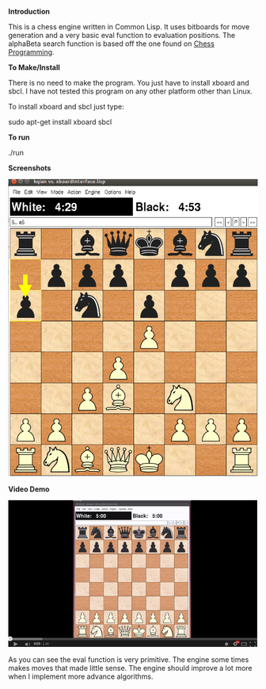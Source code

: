 **Introduction**

This is a chess engine written in Common Lisp. It uses bitboards for move generation and a very basic eval function to evaluation positions. The alphaBeta search function is based off the one found on [Chess Programming](http://chessprogramming.wikispaces.com/Alpha-Beta).

**To Make/Install**

There is no need to make the program. You just have to install xboard and sbcl. I have not tested this program on any other platform other than Linux. 

To install xboard and sbcl just type:

sudo apt-get install xboard sbcl

**To run**

./run

**Screenshots**

![Alt text](https://github.com/markqian/Chess-engine-in-Lisp/blob/master/screenshots/screenshot.png)

**Video Demo**

[![Screenshot](https://github.com/markqian/Chess-engine-in-Lisp/blob/master/screenshots/screenshot2.png)](http://youtu.be/SzdItkudGLw)

As you can see the eval function is very primitive. The engine some times makes moves that made little sense. The engine should improve a lot more when I implement more advance algorithms.










